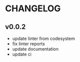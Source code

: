 # CHANGELOG

## v0.0.2

- update linter from codesystem
- fix linter reports
- update documentation
- update ci
